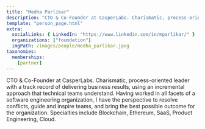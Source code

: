 ```yaml
---
title: "Medha Parlikar"
description: "CTO & Co-Founder at CasperLabs. Charismatic, process-oriented leader with a track record of delivering business results."
template: "person_page.html"
extra:
  socialLinks: { LinkedIn: "https://www.linkedin.com/in/mparlikar/" }
  organizations: ["foundation"]
  imgPath: /images/people/medha_parlikar.jpeg
taxonomies:
  memberships:
    [partner]
---
```


CTO & Co-Founder at CasperLabs. Charismatic, process-oriented leader with a track record of delivering business results, using an incremental approach that technical teams understand. Having worked in all facets of a software engineering organization, I have the perspective to resolve conflicts, guide and inspire teams, and bring the best possible outcome for the organization. Specialties include Blockchain, Ethereum, SaaS, Product Engineering, Cloud. 
